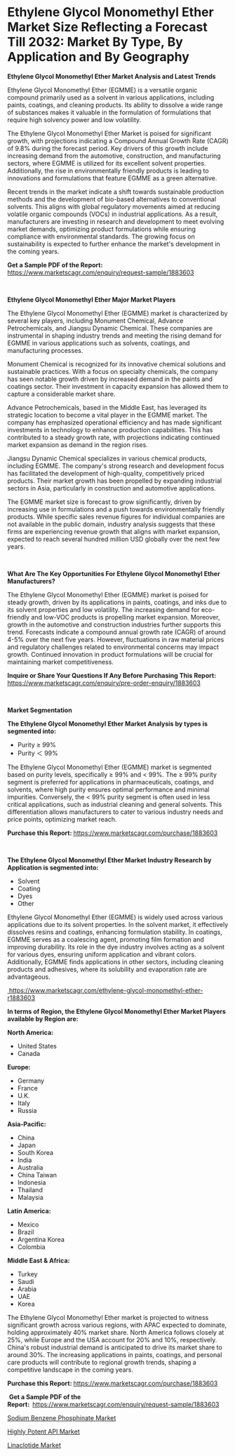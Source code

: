 <p><h1>Ethylene Glycol Monomethyl Ether Market Size Reflecting a Forecast Till 2032: Market By Type, By Application and By Geography</h1></p><p><strong>Ethylene Glycol Monomethyl Ether Market Analysis and Latest Trends</strong></p>
<p><p>Ethylene Glycol Monomethyl Ether (EGMME) is a versatile organic compound primarily used as a solvent in various applications, including paints, coatings, and cleaning products. Its ability to dissolve a wide range of substances makes it valuable in the formulation of formulations that require high solvency power and low volatility.</p><p>The Ethylene Glycol Monomethyl Ether Market is poised for significant growth, with projections indicating a Compound Annual Growth Rate (CAGR) of 9.8% during the forecast period. Key drivers of this growth include increasing demand from the automotive, construction, and manufacturing sectors, where EGMME is utilized for its excellent solvent properties. Additionally, the rise in environmentally friendly products is leading to innovations and formulations that feature EGMME as a green alternative.</p><p>Recent trends in the market indicate a shift towards sustainable production methods and the development of bio-based alternatives to conventional solvents. This aligns with global regulatory movements aimed at reducing volatile organic compounds (VOCs) in industrial applications. As a result, manufacturers are investing in research and development to meet evolving market demands, optimizing product formulations while ensuring compliance with environmental standards. The growing focus on sustainability is expected to further enhance the market's development in the coming years.</p></p>
<p><strong>Get a Sample PDF of the Report:&nbsp;</strong> <a href="https://www.marketscagr.com/enquiry/request-sample/1883603?utm_campaign=2010&utm_medium=2&utm_source=Github&utm_content=ia&utm_term=02042025&utm_id=ethylene-glycol-monomethyl-ether">https://www.marketscagr.com/enquiry/request-sample/1883603</a></p>
<p>&nbsp;</p>
<p><strong>Ethylene Glycol Monomethyl Ether Major Market Players</strong></p>
<p><p>The Ethylene Glycol Monomethyl Ether (EGMME) market is characterized by several key players, including Monument Chemical, Advance Petrochemicals, and Jiangsu Dynamic Chemical. These companies are instrumental in shaping industry trends and meeting the rising demand for EGMME in various applications such as solvents, coatings, and manufacturing processes.</p><p>Monument Chemical is recognized for its innovative chemical solutions and sustainable practices. With a focus on specialty chemicals, the company has seen notable growth driven by increased demand in the paints and coatings sector. Their investment in capacity expansion has allowed them to capture a considerable market share. </p><p>Advance Petrochemicals, based in the Middle East, has leveraged its strategic location to become a vital player in the EGMME market. The company has emphasized operational efficiency and has made significant investments in technology to enhance production capabilities. This has contributed to a steady growth rate, with projections indicating continued market expansion as demand in the region rises.</p><p>Jiangsu Dynamic Chemical specializes in various chemical products, including EGMME. The company's strong research and development focus has facilitated the development of high-quality, competitively priced products. Their market growth has been propelled by expanding industrial sectors in Asia, particularly in construction and automotive applications.</p><p>The EGMME market size is forecast to grow significantly, driven by increasing use in formulations and a push towards environmentally friendly products. While specific sales revenue figures for individual companies are not available in the public domain, industry analysis suggests that these firms are experiencing revenue growth that aligns with market expansion, expected to reach several hundred million USD globally over the next few years.</p></p>
<p>&nbsp;</p>
<p><strong>What Are The Key Opportunities For Ethylene Glycol Monomethyl Ether Manufacturers?</strong></p>
<p><p>The Ethylene Glycol Monomethyl Ether (EGMME) market is poised for steady growth, driven by its applications in paints, coatings, and inks due to its solvent properties and low volatility. The increasing demand for eco-friendly and low-VOC products is propelling market expansion. Moreover, growth in the automotive and construction industries further supports this trend. Forecasts indicate a compound annual growth rate (CAGR) of around 4-5% over the next five years. However, fluctuations in raw material prices and regulatory challenges related to environmental concerns may impact growth. Continued innovation in product formulations will be crucial for maintaining market competitiveness.</p></p>
<p><strong>Inquire or Share Your Questions If Any Before Purchasing This Report:</strong> <a href="https://www.marketscagr.com/enquiry/pre-order-enquiry/1883603?utm_campaign=2010&utm_medium=2&utm_source=Github&utm_content=ia&utm_term=02042025&utm_id=ethylene-glycol-monomethyl-ether">https://www.marketscagr.com/enquiry/pre-order-enquiry/1883603</a></p>
<p>&nbsp;</p>
<p><strong>Market Segmentation</strong></p>
<p><strong>The Ethylene Glycol Monomethyl Ether Market Analysis by types is segmented into:</strong></p>
<p><ul><li>Purity ≥ 99%</li><li>Purity ＜ 99%</li></ul></p>
<p><p>The Ethylene Glycol Monomethyl Ether (EGMME) market is segmented based on purity levels, specifically ≥ 99% and < 99%. The ≥ 99% purity segment is preferred for applications in pharmaceuticals, coatings, and solvents, where high purity ensures optimal performance and minimal impurities. Conversely, the < 99% purity segment is often used in less critical applications, such as industrial cleaning and general solvents. This differentiation allows manufacturers to cater to various industry needs and price points, optimizing market reach.</p></p>
<p><strong>Purchase this Report:&nbsp;</strong><a href="https://www.marketscagr.com/purchase/1883603?utm_campaign=2010&utm_medium=2&utm_source=Github&utm_content=ia&utm_term=02042025&utm_id=ethylene-glycol-monomethyl-ether">https://www.marketscagr.com/purchase/1883603</a></p>
<p>&nbsp;</p>
<p><strong>The Ethylene Glycol Monomethyl Ether Market Industry Research by Application is segmented into:</strong></p>
<p><ul><li>Solvent</li><li>Coating</li><li>Dyes</li><li>Other</li></ul></p>
<p><p>Ethylene Glycol Monomethyl Ether (EGMME) is widely used across various applications due to its solvent properties. In the solvent market, it effectively dissolves resins and coatings, enhancing formulation stability. In coatings, EGMME serves as a coalescing agent, promoting film formation and improving durability. Its role in the dye industry involves acting as a solvent for various dyes, ensuring uniform application and vibrant colors. Additionally, EGMME finds applications in other sectors, including cleaning products and adhesives, where its solubility and evaporation rate are advantageous.</p></p>
<p><a href="https://www.marketscagr.com/ethylene-glycol-monomethyl-ether-r1883603?utm_campaign=2010&utm_medium=2&utm_source=Github&utm_content=ia&utm_term=02042025&utm_id=ethylene-glycol-monomethyl-ether">&nbsp;https://www.marketscagr.com/ethylene-glycol-monomethyl-ether-r1883603</a></p>
<p><strong>In terms of Region, the Ethylene Glycol Monomethyl Ether Market Players available by Region are:</strong></p>
<p>
    <p> <strong> North America: </strong>
        <ul>
            <li>United States</li>
            <li>Canada</li>
        </ul>
        </p> 
    <p> <strong> Europe: </strong>
        <ul>
            <li>Germany</li>
            <li>France</li>
            <li>U.K.</li>
            <li>Italy</li>
            <li>Russia</li>
        </ul>
        </p> 
    <p> <strong> Asia-Pacific: </strong>
        <ul>
            <li>China</li>
            <li>Japan</li>
            <li>South Korea</li>
            <li>India</li>
            <li>Australia</li>
            <li>China Taiwan</li>
            <li>Indonesia</li>
            <li>Thailand</li>
            <li>Malaysia</li>
        </ul>
        </p> 
    <p> <strong> Latin America: </strong>
        <ul>
            <li>Mexico</li>
            <li>Brazil</li>
            <li>Argentina Korea</li>
            <li>Colombia</li>
        </ul>
        </p> 
    <p> <strong> Middle East & Africa: </strong>
        <ul>
            <li>Turkey</li>
            <li>Saudi</li>
            <li>Arabia</li>
            <li>UAE</li>
            <li>Korea</li>
        </ul>
    </p>
    </p>
<p><p>The Ethylene Glycol Monomethyl Ether market is projected to witness significant growth across various regions, with APAC expected to dominate, holding approximately 40% market share. North America follows closely at 25%, while Europe and the USA account for 20% and 10%, respectively. China's robust industrial demand is anticipated to drive its market share to around 30%. The increasing applications in paints, coatings, and personal care products will contribute to regional growth trends, shaping a competitive landscape in the coming years.</p></p>
<p><strong>Purchase this Report: </strong><a href="https://www.marketscagr.com/purchase/1883603?utm_campaign=2010&utm_medium=2&utm_source=Github&utm_content=ia&utm_term=02042025&utm_id=ethylene-glycol-monomethyl-ether">https://www.marketscagr.com/purchase/1883603</a></p>
<p>&nbsp;<strong>Get a Sample PDF of the Report:&nbsp;&nbsp;</strong><a href="https://www.marketscagr.com/enquiry/request-sample/1883603?utm_campaign=2010&utm_medium=2&utm_source=Github&utm_content=ia&utm_term=02042025&utm_id=ethylene-glycol-monomethyl-ether">https://www.marketscagr.com/enquiry/request-sample/1883603</a></p>
<p><strong></strong></p>
<p><p><a href="https://github.com/BryceTownsendr/Market-Research-Report-List-7/blob/main/sodium-benzene-phosphinate-market.md?utm_campaign=2010&utm_medium=2&utm_source=Github&utm_content=ia&utm_term=02042025&utm_id=ethylene-glycol-monomethyl-ether">Sodium Benzene Phosphinate Market</a></p><p><a href="https://github.com/beberjuban9a/Market-Research-Report-List-1/blob/main/highly-potent-api-market.md?utm_campaign=2010&utm_medium=2&utm_source=Github&utm_content=ia&utm_term=02042025&utm_id=ethylene-glycol-monomethyl-ether">Highly Potent API Market</a></p><p><a href="https://github.com/camacrokesw2/Market-Research-Report-List-1/blob/main/linaclotide-market.md?utm_campaign=2010&utm_medium=2&utm_source=Github&utm_content=ia&utm_term=02042025&utm_id=ethylene-glycol-monomethyl-ether">Linaclotide Market</a></p></p>